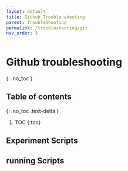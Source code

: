 ```yaml
---
layout: default
title: Github Trouble shooting
parent: TroubleShooting
permalink: /troubleshooting/git
nav_order: 3
---
```


# Github troubleshooting
{: .no_toc }

## Table of contents
{: .no_toc .text-delta }

1. TOC
{:toc}

## Experiment Scripts

## running Scripts
